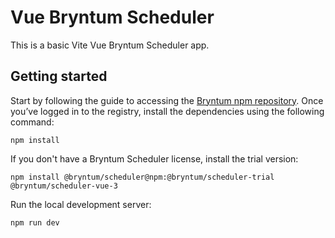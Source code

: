 # Vue Bryntum Scheduler 

This is a basic Vite Vue Bryntum Scheduler app.

## Getting started 

 Start by following the guide to accessing the [Bryntum npm repository](https://bryntum.com/products/scheduler/docs/guide/Scheduler/npm-repository). Once you’ve logged in to the registry, install the dependencies using the following command:

```shell
npm install
```

If you don't have a Bryntum Scheduler license, install the trial version:

```shell
npm install @bryntum/scheduler@npm:@bryntum/scheduler-trial @bryntum/scheduler-vue-3
```

Run the local development server:

```shell
npm run dev
```